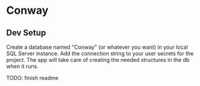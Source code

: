 # Conway

## Dev Setup
Create a database named "Conway" (or whatever you want) in your local SQL Server instance. Add the connection string to your user secrets for the project.
The app will take care of creating the needed structures in the db when it runs.

TODO: finish readme
